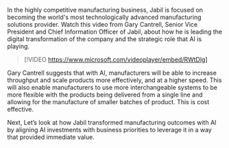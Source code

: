 In the highly competitive manufacturing business, Jabil is focused on becoming the world's most technologically advanced manufacturing solutions provider. Watch this video from Gary Cantrell, Senior Vice President and Chief Information Officer of Jabil, about how he is leading the digital transformation of the company and the strategic role that AI is playing.

> [!VIDEO https://www.microsoft.com/videoplayer/embed/RWtDlg]

Gary Cantrell suggests that with AI, manufacturers will be able to increase throughput and scale products more effectively, and at a higher speed. This will also enable manufacturers to use more interchangeable systems to be more flexible with the products being delivered from a single line and allowing for the manufacture of smaller batches of product. This is cost effective.

Next, Let’s look at how Jabil transformed manufacturing outcomes with AI by aligning AI investments with business priorities to leverage it in a way that provided immediate value.
